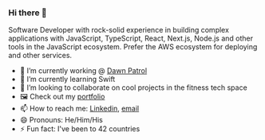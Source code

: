 ### Hi there 👋
Software Developer with rock-solid experience in building complex applications with JavaScript, TypeScript, React, Next.js, Node.js and other tools in the JavaScript ecosystem. Prefer the AWS ecosystem for deploying and other services.

- 🔭 I’m currently working @ [Dawn Patrol](https://www.dawnpatrol.cloud/)
- 🌱 I’m currently learning Swift
- 👯 I’m looking to collaborate on cool projects in the fitness tech space
- 🖼️ Check out my [portfolio](https://portfolio.nickhall.app/)
- 📫 How to reach me: [Linkedin](https://www.linkedin.com/in/nickhall122/), [email](mailto:nickhall122@gmail.com?subject=Hey)
- 😄 Pronouns: He/Him/His
- ⚡ Fun fact: I've been to 42 countries

